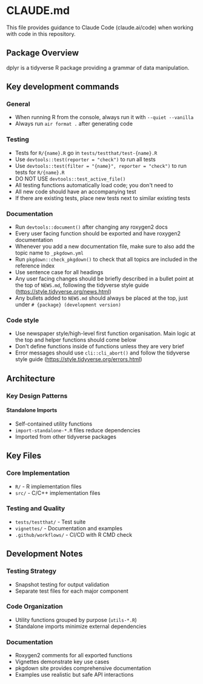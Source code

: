 # CLAUDE.md

This file provides guidance to Claude Code (claude.ai/code) when working with code in this repository.

## Package Overview

dplyr is a tidyverse R package providing a grammar of data manipulation.

## Key development commands

### General

- When running R from the console, always run it with `--quiet --vanilla`
- Always run `air format .` after generating code

### Testing

- Tests for `R/{name}.R` go in `tests/testthat/test-{name}.R`
- Use `devtools::test(reporter = "check")` to run all tests
- Use `devtools::test(filter = "{name}", reporter = "check")` to run tests for `R/{name}.R`
- DO NOT USE `devtools::test_active_file()`
- All testing functions automatically load code; you don't need to
- All new code should have an accompanying test
- If there are existing tests, place new tests next to similar existing tests

### Documentation

- Run `devtools::document()` after changing any roxygen2 docs
- Every user facing function should be exported and have roxygen2 documentation
- Whenever you add a new documentation file, make sure to also add the topic name to `_pkgdown.yml`
- Run `pkgdown::check_pkgdown()` to check that all topics are included in the reference index
- Use sentence case for all headings
- Any user facing changes should be briefly described in a bullet point at the top of `NEWS.md`, following the tidyverse style guide (https://style.tidyverse.org/news.html)
- Any bullets added to `NEWS.md` should always be placed at the top, just under `# {package} (development version)`

### Code style

- Use newspaper style/high-level first function organisation. Main logic at the top and helper functions should come below
- Don't define functions inside of functions unless they are very brief
- Error messages should use `cli::cli_abort()` and follow the tidyverse style guide (https://style.tidyverse.org/errors.html)

## Architecture

### Key Design Patterns

#### Standalone Imports
- Self-contained utility functions
- `import-standalone-*.R` files reduce dependencies
- Imported from other tidyverse packages

## Key Files

### Core Implementation
- `R/` - R implementation files
- `src/` - C/C++ implementation files

### Testing and Quality
- `tests/testthat/` - Test suite
- `vignettes/` - Documentation and examples
- `.github/workflows/` - CI/CD with R CMD check

## Development Notes

### Testing Strategy
- Snapshot testing for output validation
- Separate test files for each major component

### Code Organization
- Utility functions grouped by purpose (`utils-*.R`)
- Standalone imports minimize external dependencies

### Documentation
- Roxygen2 comments for all exported functions
- Vignettes demonstrate key use cases
- pkgdown site provides comprehensive documentation
- Examples use realistic but safe API interactions

